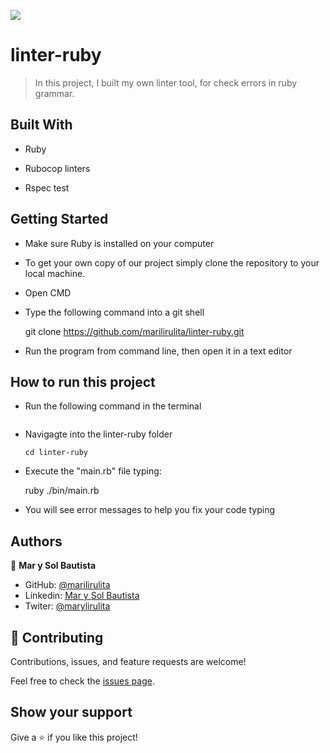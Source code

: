 ![](https://img.shields.io/badge/Microverse-blueviolet)

# linter-ruby

> In this project, I built my own linter tool, for check errors in ruby grammar. 

## Built With

- Ruby
 
- Rubocop linters

- Rspec test

## Getting Started

- Make sure Ruby is installed on your computer

- To get your own copy of our project simply clone the repository to your local machine.

- Open CMD

- Type the following command into a git shell

  git clone https://github.com/marilirulita/linter-ruby.git

- Run the program from command line, then open it in a text editor

## How to run this project

- Run the following command in the terminal
  ```
- Navigagte into the linter-ruby folder
  ```
  cd linter-ruby
  ```
- Execute the "main.rb" file typing:

   ruby ./bin/main.rb

- You will see error messages to help you fix your code typing


## Authors

👤 **Mar y Sol Bautista**

- GitHub: [@marilirulita](https://github.com/marilirulita)
- Linkedin: [Mar y Sol Bautista](https://www.linkedin.com/in/mar-y-sol-bautista-alvarez-5a6894151/)
- Twiter: [@marylirulita](https://twitter.com/marylirulita)

## 🤝 Contributing

Contributions, issues, and feature requests are welcome!

Feel free to check the [issues page](https://github.com/marilirulita/linter-ruby/issues).

## Show your support

Give a ⭐️ if you like this project!